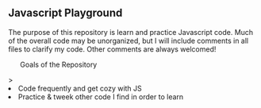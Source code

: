 <h2> Javascript Playground </h2>
<p> The purpose of this repository is learn and practice Javascript code. Much of the overall code may be unorganized, but I will include comments in all files to clarify my code. Other comments are always welcomed! </p>

<ul> Goals of the Repository </ul>>
<li> Code frequently and get cozy with JS </li>
<li> Practice & tweek other code I find in order to learn </li> 
